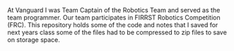 At Vanguard I was Team Captain of the Robotics Team and served as the team programmer. Our team participates in FIRRST Robotics Competition (FRC). This repository holds some of the code and notes that I saved for next years class some of the files had to be compressed to zip files to save on storage space. 
